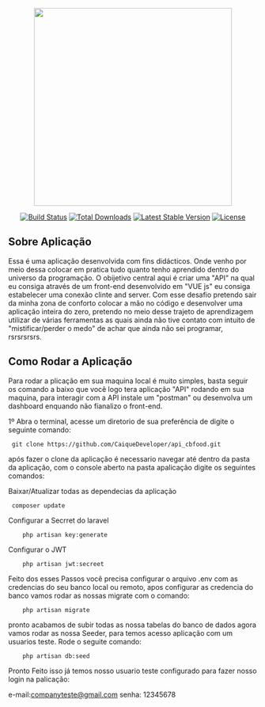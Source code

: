 <p align="center"><a href="https://laravel.com" target="_blank"><img src="https://raw.githubusercontent.com/laravel/art/master/logo-lockup/5%20SVG/2%20CMYK/1%20Full%20Color/laravel-logolockup-cmyk-red.svg" width="400"></a></p>

<p align="center">
<a href="https://travis-ci.org/laravel/framework"><img src="https://travis-ci.org/laravel/framework.svg" alt="Build Status"></a>
<a href="https://packagist.org/packages/laravel/framework"><img src="https://img.shields.io/packagist/dt/laravel/framework" alt="Total Downloads"></a>
<a href="https://packagist.org/packages/laravel/framework"><img src="https://img.shields.io/packagist/v/laravel/framework" alt="Latest Stable Version"></a>
<a href="https://packagist.org/packages/laravel/framework"><img src="https://img.shields.io/packagist/l/laravel/framework" alt="License"></a>
</p>

## Sobre Aplicação

Essa é uma aplicação desenvolvida com fins didácticos. Onde venho por meio dessa colocar em pratica tudo quanto tenho aprendido dentro do universo da programação. 
O obijetivo central aqui é criar uma "API" na qual eu consiga através de um front-end desenvolvido em "VUE js" eu consiga estabelecer uma conexão clinte and server. Com esse desafio pretendo sair da minha zona de conforto colocar a mão no código e desenvolver uma aplicação inteira do zero, pretendo no meio desse trajeto de aprendizagem utilizar de várias ferramentas as quais ainda não tive contato com intuito de "mistificar/perder o medo"  de achar que ainda não sei programar, rsrsrsrsrs.



## Como Rodar a Aplicação

Para rodar a plicação em sua maquina local é muito simples, basta seguir os comando a baixo que você logo tera aplicação "API" rodando em sua maquina, para interagir com a API instale um "postman" ou desenvolva um dashboard enquando não fianalizo o front-end.

1º Abra o terminal, acesse um diretorio de sua preferência de digite o seguinte comando:
```
 git clone https://github.com/CaiqueDeveloper/api_cbfood.git
```

após fazer o clone da aplicação é necessario navegar até dentro da pasta da aplicação, com o console aberto na pasta apalicação
digite os seguintes comandos:

Baixar/Atualizar todas as dependecias da aplicação
```
 composer update
```
Configurar a Secrret do laravel
```
    php artisan key:generate
```
Configurar o JWT
```
    php artisan jwt:secreet
```


Feito dos esses Passos você precisa configurar o arquivo .env com as credencias do seu banco local ou remoto, apos configurar as credencia do banco vamos rodar as nossas migrate com o comando:
```
    php artisan migrate
```
pronto acabamos de subir todas as nossa tabelas do banco de dados agora vamos rodar as nossa Seeder, para temos acesso aplicação com um usuarios teste. Rode o seguite comando:

```
    php artisan db:seed
```

Pronto Feito isso já temos nosso usuario teste configurado para fazer nosso login na palicação:

e-mail:companyteste@gmail.com
senha: 12345678


